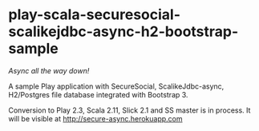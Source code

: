 play-scala-securesocial-scalikejdbc-async-h2-bootstrap-sample
=============================================================

*Async all the way down!*

A sample Play application with SecureSocial, ScalikeJdbc-async, H2/Postgres file database integrated with Bootstrap 3.

Conversion to Play 2.3, Scala 2.11, Slick 2.1 and SS master is in process.
It will be visible at http://secure-async.herokuapp.com
